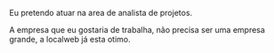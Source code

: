 
Eu pretendo atuar na area de analista de projetos.

A empresa que eu gostaria de trabalha, não precisa ser uma empresa grande, a localweb já esta otimo.
